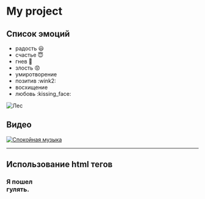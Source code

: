 # My project
## Список эмоций
 * радость :smiley:
 * счастье :innocent:
 * гнев :exploding_head:
 * злость :pout: 
 * умиротворение
 * позитив  :wink2:
* восхищение
 * любовь  :kissing_face: 
 

 ![Лес](https://miro.medium.com/max/1400/1*WmDm9M326xfYEnRYn9GmxA.jpeg)

## Видео
[![Спокойная музыка](https://cdn.nur.kz/images/1120x630/1f4cf0327a6aa542.webp?version=1)](https://www.youtube.com/watch?v=U3F8m1w7u6M)

---
## Использование html тегов
### **Я пошел <br> гулять.**

